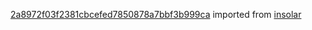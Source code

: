 [2a8972f03f2381cbcefed7850878a7bbf3b999ca](https://github.com/insolar/insolar/commit/2a8972f03f2381cbcefed7850878a7bbf3b999ca) imported from [insolar](https://github.com/insolar/insolar)

